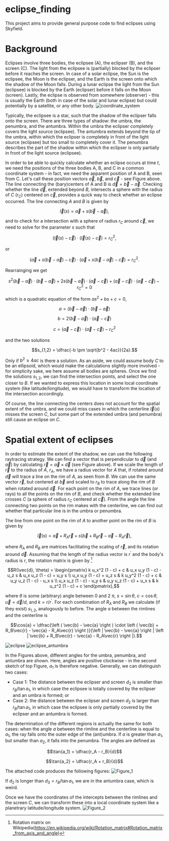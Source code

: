 # eclipse_finding
This project aims to provide general purpose code to find eclipses using Skyfield.

# Background

Eclipses involve three bodies, the eclipsee (A), the eclipser (B), and the screen (C). The light from the eclipsee is (partially) blocked by the eclipser before it reaches the screen. In case of a solar eclipse, the Sun is the eclipsee, the Moon is the eclipser, and the Earth is the screen onto which the shadow of the Moon falls. During a lunar eclipse the light from the Sun (eclipsee) is blocked by the Earth (eclipser) before it falls on the Moon (screen). Lastly, the eclipse is observed from somewhere (observer) - this is usually the Earth (both in case of the solar and lunar eclipse) but could potentially by a satellite, or any other body.
![coordinate_system](https://github.com/user-attachments/assets/91ee455c-ef2f-4e31-a89f-1f76b8de4084)


Typically, the eclipsee is a star, such that the shadow of the eclipser falls onto the screen. There are three types of shadow: the umbra, the penumbra, and the antumbra. Within the umbra the eclipser completely covers the light source (eclipsee). The antumbra extends beyond the tip of the umbra, within which the eclipser is completely in front of the light source (eclipsee) but too small to completely cover it. The penumbra describes the part of the shadow within which the eclipser is only partially in front of the light source (eclipsee).

In order to be able to quickly calculate whether an eclipse occurs at time $t$, we need the positions of the three bodies A, B, and C in a common coordinate system - in fact, we need the apparent position of A and B, seen from C. Let's call these position vectors $\vec{a}$, $\vec{b}$, and $\vec{c}$ - see Figure above. The line connecting the (bary)centers of A and B is $\vec{d} = \vec{b} - \vec{a}$. Checking whether the line $\vec{d}$, extended beyond $B$, intersects a sphere with the radius of $C$ ($r_C$) centered on $\vec{c}$, provides a quick way to check whether an eclipse occurred. The line connecting $A$ and $B$ is given by

$$\vec{l}(s) = \vec{a} + s\left ( \vec{b} - \vec{a} \right ),$$

and to check for a intersection with a sphere of radius $r_C$ around $\vec{c}$, we need to solve for the parameter $s$ such that

$$\left ( \vec{l}(s) - \vec{c} \right ) \cdot \left ( \vec{l}(s) - \vec{c} \right ) = r_C^2, $$

or

$$\left ( \vec{a} + s\left ( \vec{b} - \vec{a} \right ) - \vec{c} \right ) \cdot \left ( \vec{a} + s\left ( \vec{b} - \vec{a} \right ) - \vec{c} \right ) = r_C^2.$$

Rearrainging we get

$$s^2 \left ( \vec{b} - \vec{a} \right ) \cdot \left ( \vec{b} - \vec{a} \right ) + 2s \left ( \vec{b} - \vec{a} \right ) \cdot \left ( \vec{a} - \vec{c} \right ) + \left ( \vec{a} - \vec{c} \right ) \cdot \left ( \vec{a} - \vec{c} \right ) - r_C^2 = 0$$

which is a quadratic equation of the form $as^2 + bs + c = 0$,

$$a = \left ( \vec{b} - \vec{a} \right ) \cdot \left ( \vec{b} - \vec{a} \right )$$

$$b = 2 \left ( \vec{b} - \vec{a} \right ) \cdot \left ( \vec{a} - \vec{c} \right )$$

$$c = \left ( \vec{a} - \vec{c} \right ) \cdot \left ( \vec{a} - \vec{c} \right ) - r_C^2$$

and the two solutions

$$s_{1,2} = \dfrac{-b \pm \sqrt{b^2 - 4ac}}{2a}.$$

Only if $b^2 \ge 4ac$ is there a solution. As an aside, we could assume body $C$ to be an ellipsoid, which would make the calculations slightly more involved - for simplicity sake, we here assume all bodies are spheres. Once we find the solutions $s_{1,2}$, we can find the intersection points, and select the one closer to $B$. If we wanted to express this location in some local coordinate system (like latitude/longitude), we would have to transform the location of the intersection accordingly.

Of course, the line connecting the centers does not account for the spatial extent of the umbra, and we could miss cases in which the centerline $\vec{l}(s)$ misses the screen $C$, but some part of the extended umbra (and penumbra) still cause an eclipse on $C$.

# Spatial extent of eclipses

In order to estimate the extent of the shadow, we can use the following raytracing strategy. We can find a vector that is perpendicular to $\vec{d}$ (and $\vec{a}$) by calculating $\vec{r} = \vec{a} \times \vec{d}$ (see Figure above). If we scale the length of $\vec{r}$ to the radius of $A$, $r_A$, we have a radius vector for $A$ that, if rotated around $\vec{d}$ will trace a line on the rim of $A$, as seen from $B$. We can use the same vector $\vec{r}$, but centered at $\vec{b}$ and scaled to $r_B$ to trace along the rim of $B$ when rotated around $\vec{d}$. For each point on the rim of $A$, we trace lines (or rays) to all the points on the rim of $B$, and check whether the extended line crosses $C$ (a sphere of radius $r_C$ centered at $\vec{c}$). From the angle the line connecting two points on the rim makes with the centerline, we can find out whether that particular line is in the umbra or penumbra.

The line from one point on the rim of $A$ to another point on the rim of $B$ is given by

$$\vec{l}(s) = \vec{a} + R_A \vec{r} + s \left (\vec{b} + R_B\vec{r} - \vec{a} - R_A\vec{r} \right ),$$

where $R_A$ and $R_B$ are matrices facilitating the scaling of $\vec{r}$, and its rotation around $\vec{d}$. Assuming that the length of the radius vector is $r^\prime$ and the body's radius is $r$, the rotation matrix is given by [^1]

$$R(\vec{d}, \theta) = \begin{pmatrix}
		k u_x^2 (1 - c) + c     & u_x u_y (1 - c) - u_z s & u_x u_z (1 - c) + u_y s \\
		u_x u_y (1 - c) + u_z s & k u_y^2 (1 - c) + c     & u_y u_z (1 - c) - u_x s \\
		u_x u_z (1 - c) - u_y s & u_y u_z (1 - c) + u_x s & k u_z^2 (1 - c) + c
		\end{pmatrix},$$

where $\theta$ is some (arbitrary) angle between 0 and 2 $\pi$, $s = \sin{\theta}$, $c = \cos{\theta}$, $\vec{u} = \vec{d}/d$, and $k = r/r^\prime$. For each combination of $R_A$ and $R_B$ we calculate (if they exist) $s_{1,2}$, analogously to before. The angle $a$ between the rimlines and the centerline is

$$\cos{a} = \dfrac{\left ( \vec{b} - \vec{a} \right ) \cdot \left ( \vec{b} + R_B\vec{r} - \vec{a} - R_A\vec{r} \right )}{\left | \vec{b} - \vec{a} \right | \left | \vec{b} + R_B\vec{r} - \vec{a} - R_A\vec{r} \right |}.$$

![eclipse](https://github.com/user-attachments/assets/63c435da-1eb5-4144-9157-879b9a5f1eb3)
![eclipse_antumbra](https://github.com/user-attachments/assets/d93fdac8-9866-48eb-9de3-9a7899e4e02e)

In the Figures above, different angles for the umbra, penumbra, and antumbra are shown. Here, angles are positive clockwise - in the second sketch of top Figure, $a_1$ is therefore negative. Generally, we can distinguish two cases:

+ Case 1: The distance between the eclipser and screen $d_2$ is smaller than $r_B/\tan{a_1}$, in which case the eclipsee is totally covered by the eclipser and an umbra is formed; or
+ Case 2: the distance between the eclipser and screen $d_2$ is larger than  $r_B/\tan{a_1}$, in which case the eclipsee is only partially covered by the eclipser and an antumbra is formed.

The determination of the different regions is actually the same for both cases: when the angle $a$ between the rimline and the centerline is equal to $a_1$, the ray falls onto the outer edge of the (ant)umbra. If $a$ is greater than $a_1$, but smaller than $a_2$, it falls into the penumbra. The angles are defined as

$$\tan{a_1} = \dfrac{r_A - r_B}{d}$$

$$\tan{a_2} = \dfrac{r_A + r_B}{d}$$

The attached code produces the following figures:
![Figure_1](https://github.com/user-attachments/assets/7ccd3c9a-2b7b-43b0-8221-dd609156d232)


If $d_2$ is longer than $d_3 = r_B/\tan{a_1}$, we are in the antumbra case, which is weird.

Once we have the coordinates of the intercepts between the rimlines and the screen $C$, we can transform these into a local coordinate system like a planetrary latitude/longitude system.
![Figure_2](https://github.com/user-attachments/assets/5cd90a8e-9bfe-4e2a-95d7-c7be5a8451b7)

[^1]: Rotation matrix on Wikipedia(https://en.wikipedia.org/wiki/Rotation_matrix#Rotation_matrix_from_axis_and_angle)
